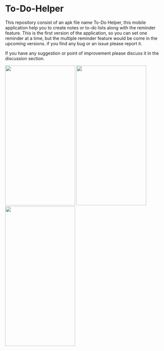 # To-Do-Helper

This repository consist of an apk file name To-Do Helper, this mobile application help you to create notes or to-do lists along with the reminder feature. This is the first version of the application, so you can set one reminder at a time, but the multiple reminder feature would be come in the upcoming versions. if you find any bug or an issue please report it. 

If you have any suggestion or point of improvement please discuss it in the discussion section.

<img src="https://user-images.githubusercontent.com/77447747/184603291-e8e247f1-e4c0-48e6-85d4-9b8600fdcbc6.jpeg" height="450" width="225"> <img src="https://user-images.githubusercontent.com/77447747/184603306-789a5737-fb3a-4a05-918b-abfc1c8e7f5d.jpeg" height="450" width="225"> <img src="https://user-images.githubusercontent.com/77447747/184603295-cf3e9c8c-9631-4720-85c3-ec09fe4abbd3.jpeg" height="450" width="225">

